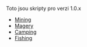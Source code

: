 Toto jsou skripty pro verzi 1.0.x 

* [Mining](Mining)
* [Magery](Magery)
* [Camping](Camping)
* [Fishing](Fishing)